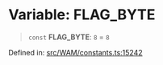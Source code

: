 # Variable: FLAG\_BYTE

> `const` **FLAG\_BYTE**: `8` = `8`

Defined in: [src/WAM/constants.ts:15242](https://github.com/Fokusdotid/bail/blob/a029a4f9908cd3806112e8438f5a31dda1376b84/src/WAM/constants.ts#L15242)
